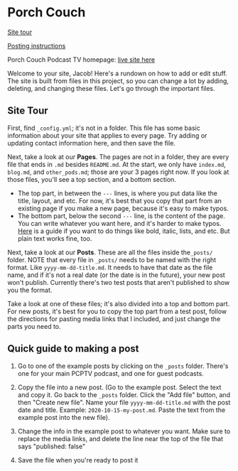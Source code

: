 # Porch Couch

[Site tour](#site-tour)

[Posting instructions](#quick-guide-to-making-a-post)

Porch Couch Podcast TV homepage: [live site here](https://porchcouch.tv)

Welcome to your site, Jacob! Here's a rundown on how to add or edit stuff. The site is built from files in this project, so you can change a lot by adding, deleting, and changing these files. Let's go through the important files.

## Site Tour

First, find `_config.yml`; it's not in a folder. This file has some basic information about your site that applies to every page. Try adding or updating contact information here, and then save the file.

Next, take a look at our **Pages**. The pages are not in a folder, they are every file that ends in `.md` besides `README.md`. At the start, we only have `index.md`, `blog.md`, and `other_pods.md`; those are your 3 pages right now. If you look at those files, you'll see a top section, and a bottom section.

- The top part, in between the `---` lines, is where you put data like the title, layout, and etc. For now, it's best that you copy that part from an existing page if you make a new page, because it's easy to make typos.
- The bottom part, below the second `---` line, is the content of the page. You can write whatever you want here, and it's harder to make typos. [Here](https://www.markdownguide.org/basic-syntax/) is a guide if you want to do things like bold, italic, lists, and etc. But plain text works fine, too.

Next, take a look at our **Posts**. These are all the files inside the`_posts/` folder. NOTE that every file in `_posts/` needs to be named with the right format. Like `yyyy-mm-dd-title.md`. It needs to have that date as the file name, and if it's not a real date (or the date is in the future), your new post won't publish. Currently there's two test posts that aren't published to show you the format.

Take a look at one of these files; it's also divided into a top and bottom part. For new posts, it's best for you to copy the top part from a test post, follow the directions for pasting media links that I included, and just change the parts you need to.

## Quick guide to making a post

1. Go to one of the example posts by clicking on the `_posts` folder. There's one for your main PCPTV podcast, and one for guest podcasts.

2. Copy the file into a new post. (Go to the example post. Select the text and copy it. Go back to the `_posts` folder. Click the "Add file" button, and then "Create new file". Name your file `yyyy-mm-dd-title.md` with the post date and title. Example: `2020-10-15-my-post.md`. Paste the text from the example post into the new file).

3. Change the info in the example post to whatever you want. Make sure to replace the media links, and delete the line near the top of the file that says "published: false"

4. Save the file when you're ready to post it
